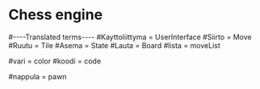 # Chess engine
#----Translated terms----
#Kayttoliittyma = UserInterface
#Siirto = Move
#Ruutu = Tile
#Asema = State
#Lauta = Board
#lista = moveList

#vari = color
#koodi = code

#nappula = pawn